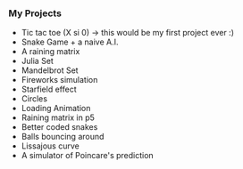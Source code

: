 ### My Projects

* Tic tac toe (X si 0) -> this would be my first project ever :)
* Snake Game + a naive A.I.
* A raining matrix
* Julia Set
* Mandelbrot Set
* Fireworks simulation
* Starfield effect
* Circles
* Loading Animation
* Raining matrix in p5
* Better coded snakes
* Balls bouncing around
* Lissajous curve
* A simulator of Poincare's prediction
